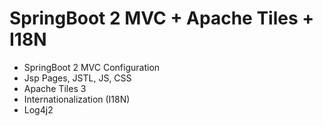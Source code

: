 # SpringBoot 2 MVC + Apache Tiles + I18N
- SpringBoot 2 MVC Configuration
- Jsp Pages, JSTL, JS, CSS 
- Apache Tiles 3
- Internationalization (I18N)
- Log4j2 